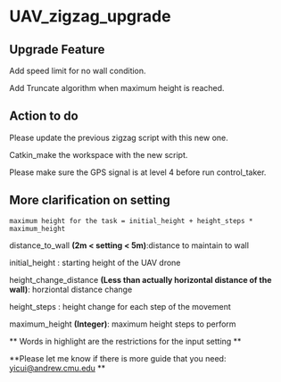 # UAV_zigzag_upgrade

## Upgrade Feature
Add speed limit for no wall condition.

Add Truncate algorithm when maximum height is reached.

## Action to do

Please update the previous zigzag script with this new one.

Catkin_make the workspace with the new script.

Please make sure the GPS signal is at level 4 before run control_taker.

## More clarification on setting


```maximum height for the task = initial_height + height_steps * maximum_height ```

distance_to_wall **(2m < setting < 5m)**:distance to maintain to wall

initial_height : starting height of the UAV drone

height_change_distance **(Less than actually horizontal distance of the wall)**: horziontal distance change

height_steps : height change for each step of the movement

maximum_height **(Integer)**: maximum height steps to perform


** Words in highlight are the restrictions for the input setting **


**Please let me know if there is more guide that you need: yicui@andrew.cmu.edu **
